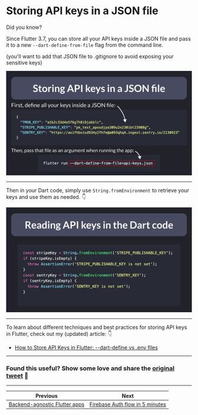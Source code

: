 # Storing API keys in a JSON file

Did you know?

Since Flutter 3.7, you can store all your API keys inside a JSON file and pass it to a new `--dart-define-from-file` flag from the command line.

(you'll want to add that JSON file to .gitignore to avoid exposing your sensitive keys)

![](102.1.png)

---

Then in your Dart code, simply use `String.fromEnvironment` to retrieve your keys and use them as needed. 👇

![](102.2.png)

---

To learn about different techniques and best practices for storing API keys in Flutter, check out my (updated) article: 👇

- [How to Store API Keys in Flutter: --dart-define vs .env files](https://codewithandrea.com/articles/flutter-api-keys-dart-define-env-files/)

---

### Found this useful? Show some love and share the [original tweet](https://twitter.com/biz84/status/1653276293318729737) 🙏

---

| Previous | Next |
| -------- | ---- |
| [Backend-agnostic Flutter apps](../0101-backend-agnostic/index.md) | [Firebase Auth flow in 5 minutes](../0103-simple-auth-firebase-ui/index.md) |
